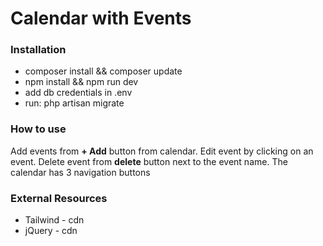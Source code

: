 # Calendar with Events
### Installation
- composer install && composer update
- npm install && npm run dev
- add db credentials in .env
- run: php artisan migrate

### How to use
Add events from **+ Add** button from calendar.
Edit event by clicking on an event.
Delete event from **delete** button next to the event name.
The calendar has 3 navigation buttons

### External Resources
- Tailwind - cdn
- jQuery - cdn

